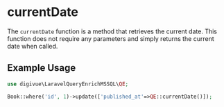 # currentDate

The `currentDate` function is a method that retrieves the current date. This function does not require any parameters
and simply returns the current date when called.

## Example Usage

```php
use digivue\LaravelQueryEnrichMSSQL\QE;

Book::where('id', 1)->update(['published_at'=>QE::currentDate()]);
```